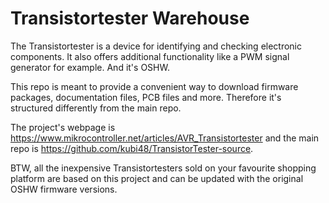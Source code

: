 # Transistortester Warehouse

The Transistortester is a device for identifying and checking electronic components.
It also offers additional functionality like a PWM signal generator for example.
And it's OSHW.

This repo is meant to provide a convenient way to download firmware packages,
documentation files, PCB files and more. Therefore it's structured differently
from the main repo.

The project's webpage is https://www.mikrocontroller.net/articles/AVR_Transistortester
and the main repo is https://github.com/kubi48/TransistorTester-source.

BTW, all the inexpensive Transistortesters sold on your favourite shopping platform
are based on this project and can be updated with the original OSHW firmware versions.
